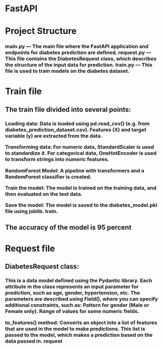 # FastAPI
<h1>Project Structure</h1>

<h3>main.py — The main file where the FastAPI application and endpoints for diabetes prediction are defined.
request.py — This file contains the DiabetesRequest class, which describes the structure of the input data for prediction.
train.py — This file is used to train models on the diabetes dataset.</h3>

<h1>Train file</h1>

<h2>The train file divided into several points:</h2>

<h3>Loading data:
Data is loaded using pd.read_csv() (e.g. from diabetes_prediction_dataset.csv).
Features (X) and target variable (y) are extracted from the data.

Transforming data:
For numeric data, StandardScaler is used to standardize it.
For categorical data, OneHotEncoder is used to transform strings into numeric features.

RandomForest Model:
A pipeline with transformers and a RandomForest classifier is created.

Train the model: The model is trained on the training data, and then evaluated on the test data.

Save the model: The model is saved to the diabetes_model.pkl file using joblib.
train.</h3>

<h2>The accuracy of the model is 95 percent</h2>

<h1>Request file</h1>

<h2>DiabetesRequest class:</h2> 
 <h3> This is a data model defined using the Pydantic library. Each attribute in the class represents an input parameter for prediction, such as age, gender, hypertension, etc. 
The parameters are described using Field(), where you can specify additional constraints, such as: 
Pattern for gender (Male or Female only). 
Range of values ​​for some numeric fields.

to_features() method:
Converts an object into a list of features that are used in the model to make predictions. This list is passed to the model, which makes a prediction based on the data passed in.
request
</h3>
